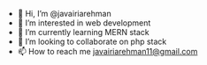 - 👋 Hi, I’m @javairiarehman
- 👀 I’m interested in web development
- 🌱 I’m currently learning MERN stack
- 💞️ I’m looking to collaborate on php stack
- 📫 How to reach me javairiarehman11@gmail.com

<!---
javairiarehman/javairiarehman is a ✨ special ✨ repository because its `README.md` (this file) appears on your GitHub profile.
You can click the Preview link to take a look at your changes.
--->

